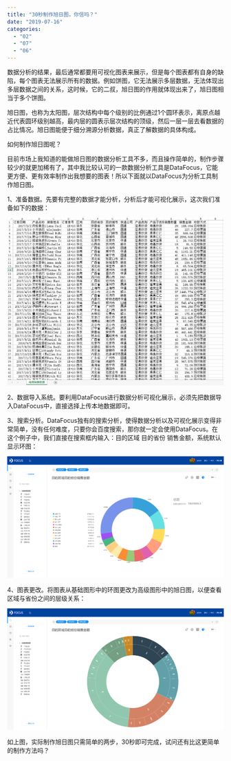 ```yaml
---
title: "30秒制作旭日图，你信吗？"
date: "2019-07-16"
categories: 
  - "02"
  - "07"
  - "06"
---
```


数据分析的结果，最后通常都要用可视化图表来展示，但是每个图表都有自身的缺陷，每个图表无法展示所有的数据。例如饼图，它无法展示多层数据，无法体现出多层数据之间的关系，这时候，它的二叔，旭日图的作用就体现出来了，旭日图相当于多个饼图。

旭日图，也称为太阳图，层次结构中每个级别的比例通过1个圆环表示，离原点越近代表圆环级别越高，最内层的圆表示层次结构的顶级，然后一层一层去看数据的占比情况。旭日图能便于细分溯源分析数据，真正了解数据的具体构成。

如何制作旭日图呢？

目前市场上我知道的能做旭日图的数据分析工具不多，而且操作简单的，制作步骤较少的就更加稀有了，其中我比较认可的一款数据分析工具是DataFocus，它能更方便、更有效率制作出我想要的图表！所以下面就以DataFocus为分析工具制作旭日图。

1、准备数据。先要有完整的数据才能分析，分析后才能可视化展示，这次我们准备如下的数据：

![](images/word-image-181.png)

2、数据导入系统。要利用DataFocus进行数据分析可视化展示，必须先把数据导入DataFocus中，直接选择上传本地数据即可。

3、搜索分析。DataFocus独有的搜索分析，使得数据分析以及可视化展示变得非常简单，没有任何难度，只要你会百度搜索，那你就一定会使用DataFocus。在这个例子中，我们直接在搜索框内输入：目的区域 目的省份 销售金额，系统默认显示环图：

![](images/word-image-182.png)

4、图表更改。将图表从基础图形中的环图更改为高级图形中的旭日图，以便查看区域与省份之间的层级关系：

![](images/word-image-183.png)

如上图，实际制作旭日图只需简单的两步，30秒即可完成，试问还有比这更简单的制作方法吗？
